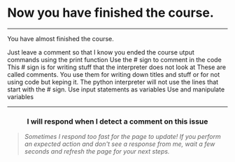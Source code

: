 # Now you have finished the course.

---

You have almost finished the course.

Just leave a comment so that I know you ended the course        utput commands using the print function
        Use the # sign to comment in the code This # sign is for writing stuff that the interpreter does not look at These are called comments. You use them for writing down titles and stuff or for not using code but keping it. The python interpreter will not use the lines that start with the # sign.
        Use input statements as variables
        Use and manipulate variables

<hr>
<h3 align="center">I will respond when I detect a comment on this issue</h3>

> _Sometimes I respond too fast for the page to update! If you perform an expected action and don't see a response from me, wait a few seconds and refresh the page for your next steps._

